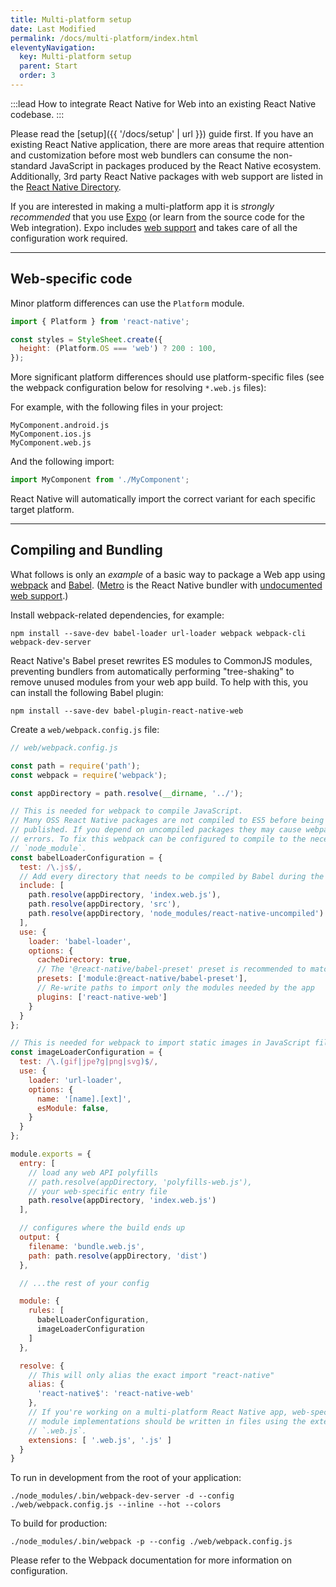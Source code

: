 ```yaml
---
title: Multi-platform setup
date: Last Modified
permalink: /docs/multi-platform/index.html
eleventyNavigation:
  key: Multi-platform setup
  parent: Start
  order: 3
---
```


:::lead
How to integrate React Native for Web into an existing React Native codebase.
:::

Please read the [setup]({{ '/docs/setup' | url }}) guide first. If you have an existing React Native application, there are more areas that require attention and customization before most web bundlers can consume the non-standard JavaScript in packages produced by the React Native ecosystem. Additionally, 3rd party React Native packages with web support are listed in the [React Native Directory](https://reactnative.directory/?web=true).

If you are interested in making a multi-platform app it is *strongly recommended* that you use [Expo](https://expo.dev) (or learn from the source code for the Web integration). Expo includes [web support](https://docs.expo.dev/workflow/web/) and takes care of all the configuration work required.

---

## Web-specific code

Minor platform differences can use the `Platform` module.

```js
import { Platform } from 'react-native';

const styles = StyleSheet.create({
  height: (Platform.OS === 'web') ? 200 : 100,
});
```

More significant platform differences should use platform-specific files (see the webpack configuration below for resolving `*.web.js` files):

For example, with the following files in your project:

```shell
MyComponent.android.js
MyComponent.ios.js
MyComponent.web.js
```

And the following import:

```js
import MyComponent from './MyComponent';
```

React Native will automatically import the correct variant for each specific target platform.

---

## Compiling and Bundling

What follows is only an _example_ of a basic way to package a Web app using [webpack](https://webpack.js.org) and [Babel](https://babeljs.io/). ([Metro](https://github.com/facebook/metro) is the React Native bundler with [undocumented web support](https://github.com/necolas/react-native-web/issues/1257#issuecomment-541443684).)

Install webpack-related dependencies, for example:

```shell
npm install --save-dev babel-loader url-loader webpack webpack-cli webpack-dev-server
```

React Native's Babel preset rewrites ES modules to CommonJS modules, preventing bundlers from automatically performing "tree-shaking" to remove unused modules from your web app build. To help with this, you can install the following Babel plugin:

```shell
npm install --save-dev babel-plugin-react-native-web
```

Create a `web/webpack.config.js` file:

```js
// web/webpack.config.js

const path = require('path');
const webpack = require('webpack');

const appDirectory = path.resolve(__dirname, '../');

// This is needed for webpack to compile JavaScript.
// Many OSS React Native packages are not compiled to ES5 before being
// published. If you depend on uncompiled packages they may cause webpack build
// errors. To fix this webpack can be configured to compile to the necessary
// `node_module`.
const babelLoaderConfiguration = {
  test: /\.js$/,
  // Add every directory that needs to be compiled by Babel during the build.
  include: [
    path.resolve(appDirectory, 'index.web.js'),
    path.resolve(appDirectory, 'src'),
    path.resolve(appDirectory, 'node_modules/react-native-uncompiled')
  ],
  use: {
    loader: 'babel-loader',
    options: {
      cacheDirectory: true,
      // The '@react-native/babel-preset' preset is recommended to match React Native's packager
      presets: ['module:@react-native/babel-preset'],
      // Re-write paths to import only the modules needed by the app
      plugins: ['react-native-web']
    }
  }
};

// This is needed for webpack to import static images in JavaScript files.
const imageLoaderConfiguration = {
  test: /\.(gif|jpe?g|png|svg)$/,
  use: {
    loader: 'url-loader',
    options: {
      name: '[name].[ext]',
      esModule: false,
    }
  }
};

module.exports = {
  entry: [
    // load any web API polyfills
    // path.resolve(appDirectory, 'polyfills-web.js'),
    // your web-specific entry file
    path.resolve(appDirectory, 'index.web.js')
  ],

  // configures where the build ends up
  output: {
    filename: 'bundle.web.js',
    path: path.resolve(appDirectory, 'dist')
  },

  // ...the rest of your config

  module: {
    rules: [
      babelLoaderConfiguration,
      imageLoaderConfiguration
    ]
  },

  resolve: {
    // This will only alias the exact import "react-native"
    alias: {
      'react-native$': 'react-native-web'
    },
    // If you're working on a multi-platform React Native app, web-specific
    // module implementations should be written in files using the extension
    // `.web.js`.
    extensions: [ '.web.js', '.js' ]
  }
}
```

To run in development from the root of your application:

```shell
./node_modules/.bin/webpack-dev-server -d --config ./web/webpack.config.js --inline --hot --colors
```

To build for production:

```shell
./node_modules/.bin/webpack -p --config ./web/webpack.config.js
```

Please refer to the Webpack documentation for more information on configuration.
